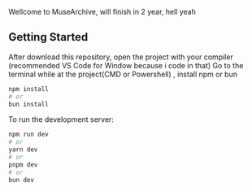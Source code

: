 Wellcome to MuseArchive, will finish in 2 year, hell yeah

## Getting Started
After download this repository, open the project with your compiler (recommended VS Code for Window because i code in that)
Go to the terminal while at the project(CMD or Powershell) , install npm or bun

```bash
npm install
# or
bun install
```

To run the development server:

```bash
npm run dev
# or
yarn dev
# or
pnpm dev
# or
bun dev
```

